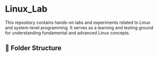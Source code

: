 # Linux_Lab

This repository contains hands-on labs and experiments related to Linux and system-level programming. It serves as a learning and testing ground for understanding fundamental and advanced Linux concepts.

## 📁 Folder Structure
